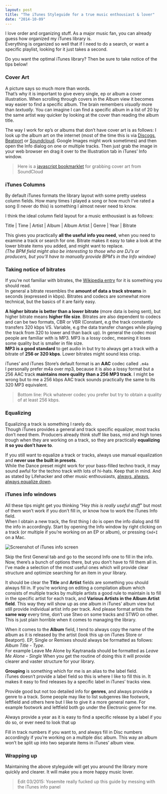 ```yaml
---
layout: post
title: "The iTunes Styleguide for a true music enthousiast & lover"
date: "2014-10-09"
---
```


I love order and organizing stuff. As a major music fan, you can already guess how organized my iTunes library is.  
Everything is organized so well that if I need to do a search, or want a specific playlist, looking for it just takes a second.

Do you want the optimal iTunes library? Then be sure to take notice of the tips below!

### Cover Art

A picture says so much more than words.  
That’s why it is important to give every single, ep or album a cover illustration. When scrolling through covers in the Album view it becomes way easier to find a specific album. The brain remembers _visually_ more than _textually_. You can imagine I can find a specific album in a list of 20 by the same artist way quicker by looking at the cover than reading the album title.

The way I work for ep’s or albums that don’t have cover art is as follows: I look up the album art on the internet (most of the time this is via [Discogs](https://discogs.com), [Beatport](https://beatport.com) or [Soundcloud](https://soundcloud.com). Google Images might work sometimes) and then open the Info dialog on one or multiple tracks. Then just grab the image in your web browser en drag it over to the Illustration tab in iTunes’ Info window.

> Here is a [javascript bookmarklet](https://gist.github.com/thibmaek/83e00a0a62fdfbc83e81) for grabbing cover art from SoundCloud

### iTunes Columns

By default iTunes formats the library layout with some pretty useless column fields. How many times I played a song or how much I’ve rated a song (I never do this) is something I almost never need to know.

I think the ideal column field layout for a music enthousiast is as follows:

Title | Time | Artist | Album | Album Artist | Genre | Year | Bitrate

This gives you practically **all the useful info you need**, when you need to examine a track or search for one. Bitrate makes it easy to take a look at the lower bitrate items you added, and might want to replace.  
_(The BPM field might also be interesting to those who are DJ’s or producers, but you’ll have to manually provide BPM’s in the Info window)_

### Taking notice of bitrates

If you’re not familiar with bitrates, the [Wikipedia entry](https://en.wikipedia.org/wiki/Bit_rate#Multimedia) for it is something you should read.  
In general a bitrate resembles the **amount of data a track streams** in seconds (expressed in kbps). Bitrates and codecs are somewhat more technical, but the basics of it are fairly easy.

**A higher bitrate is better than a lower bitrate** (more data is being sent), but higher bitrate means **higher file size**. Bitrates are also dependent to codecs and can be two formats, CBR or VBR (Constant, e.g the track constantly transfers 320 kbps VS. Variable, e.g the data transfer changes while playing the track from 320 to lower and than back up). In general the codec most people are familiar with is MP3. MP3 is a lossy codec, meaning it loses some quality but is smaller in file size.  
**MP3 is a good standard** to get audio in but try to always get a track with a bitrate of **256 or 320 kbps**. Lower bitrates might sound less crisp.

iTunes’ and iTunes Store’s default format is an **AAC** codec called `.m4a`  
I personally prefer m4a over mp3, because it is also a lossy format but a 256 AAC track **maintains more quality than a 256 MP3 track**. I might be wrong but to me a 256 kbps AAC track sounds practically the same to its 320 MP3 equivalent.

> Bottom line: Pick whatever codec you prefer but try to obtain a quality of at least 256 kbps.

### Equalizing

Equalizing a track is something I rarely do.  
Though iTunes provides a general and track specific equalizer, most tracks don’t need them. Producers already think stuff like bass, mid and high tones trough when they are working on a track, so they are practically **equalizing it so you don’t have to**.

If you still want to equalize a track or tracks, always use manual equalization and **never use the built in presets**.  
While the Dance preset might work for your bass-filled techno track, it may sound awful for the techno track with lots of hi-hats. Keep that in mind.
And as stated by Lifehacker and other music enthousiasts, [always, always, always equalize down](https://lifehacker.com/should-i-use-an-equalizer-when-i-listen-to-music-1488713937).

### iTunes info windows

All these tips might get you thinking “_Hey this is really useful stuff_” but most of them won’t work if you don’t fill in, or know how to work the iTunes Info field.  
When I obtain a new track, the first thing I do is open the info dialog and fill the info in accordingly. Start by opening the Info window by right clicking on a track (or multiple if you’re working on an EP or album), or pressing `Cmd+I` on a Mac.

![Screenshot of iTunes info screen](https://imgur.com/mIMSnYV.png])

Skip the first General tab and go to the second Info one to fill in the info.  
Now, there’s a bunch of options there, but you don’t have to fill them all in. I’ve made a selection of the most useful ones which will provide clear structure and optimize searching for an item in your library.

It should be clear the **Title** and **Artist** fields are something you should always fill in. If you’re working on editing a compilation album which consists of multiple tracks by multiple artists a good rule to maintain is to fill in the specific artist for each track, and **Various Artists in the Album Artist field**. This way they will show up as one album in iTunes’ album view but still provide individual artist info per track. And please format artists the **same way** every time, don’t use Stwo on some tracks and STWO on other. This is just plain horrible when it comes to managing the library.

When it comes to the **Album** field, I tend to always copy the name of the album as it is released by the artist (look this up on iTunes Store or Beatport). EP, Single or Remixes should always be formatted as follows: _Album Title - Type_.  
For example Leave Me Alone by Kaytranada should be formatted as _Leave Me Alone - Single_ When you get the routine of doing this it will provide clearer and vaster structure for your library.

**Grouping** is something which for me is an alias to the label field.  
iTunes doesn’t provide a label field so this is where I like to fill this in. It makes it easy to find releases by a specific label in iTunes’ tracks view.

Provide good but not too detailed info for **genres**, and always provide a genre to a track. Some people may like to list subgenres like footwork, leftfield and others here but I like to give it a more general name. For example footwork and leftfield both go under the Electronic genre for me.

Always provide a year as it is easy to find a specific release by a label if you do so, or ever need to look that up

Fill in track numbers if you want to, and always fill in Disc numbers accordingly if you’re working on a multiple disc album.
This way an album won’t be split up into two separate items in iTunes’ album view.

### Wrapping up

Maintaining the above styleguide will get you around the library more quickly and clearer. It will make you a more happy music lover.

> Edit 03/2015: Yosemite really fucked up this guide by messing with the iTunes info panel
